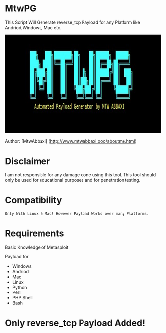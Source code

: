 # MtwPG
This Script Will Generate reverse_tcp Payload for any Platform like Andriod,Windows, Mac etc.

<img src="logo.jpg" height="320" Width="880">

Author: [MtwAbbaxi] (http://www.mtwabbaxi.ooo/aboutme.html)

# Disclaimer 
I am not responsible for any damage done using this tool. This tool should only be used for educational purposes and for penetration testing.

# Compatibility

    Only With Linux & Mac! However Payload Works over many Platforms.

# Requirements

   Basic Knowledge of Metasploit

Payload for

<ul>
    <li>Windows</li>
    <li>Andriod</li>
    <li>Mac</li>
    <li>Linux</li>
    <li>Python</li>
    <li>Perl</li>
    <li>PHP Shell</li>
    <li>Bash</li>
</ul>

<h1>Only reverse_tcp Payload Added! </h1>




